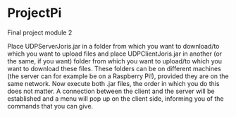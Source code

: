 # ProjectPi
Final project module 2

Place UDPServerJoris.jar in a folder from which you want to download/to which you want to upload files and place UDPClientJoris.jar in another (or the same, if you want) folder from which you want to upload/to which you want to download these files. These folders can be on different machines (the server can for example be on a Raspberry Pi!), provided they are on the same network. Now execute both .jar files, the order in which you do this does not matter. A connection between the client and the server will be established and a menu will pop up on the client side, informing you of the commands that you can give.
